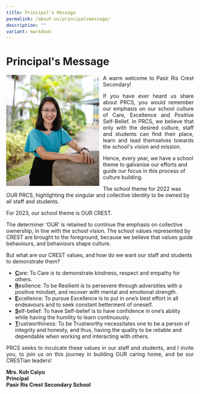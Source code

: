 ```yaml
---
title: Principal's Message
permalink: /about-us/principalsmessage/
description: ""
variant: markdown
---
```

<h1>Principal's Message</h1>
<div>
<div style="float: left">
<img src="/images/Principal_PRCS.jpeg" alt="Principal_PRCS.jpeg" style="width:250px; margin-right:10px;">
</div><div>

<p align="justify">A warm welcome to Pasir Ris Crest Secondary!</p>
<p align="justify"> If you have ever heard us share about PRCS, you would remember our emphasis on our school culture of Care, Excellence and Positive Self-Belief. In PRCS, we believe that only with the desired culture, staff and students can find their place, learn and lead themselves towards the school's vision and mission.
	
Hence, every year, we have a school theme to galvanise our efforts and guide our focus in this process of culture building.
	
The school theme for 2022 was OUR PRCS, highlighting the singular and collective identity to be owned by all staff and students.

For 2023, our school theme is OUR CREST.

The determiner ‘OUR’ is retained to continue the emphasis on collective ownership, in line with the school vision. The school values represented by CREST are brought to the foreground, because we believe that values guide behaviours, and behaviours shape culture.

But what are our CREST values, and how do we want our staff and students to demonstrate them?
</p>
<ul>
<li><u><b>C</b></u>are: To Care is to demonstrate kindness, respect and empathy for others.</li>
<li><u><b>R</b></u>esilience: To be Resilient is to persevere through adversities with a positive mindset, and recover with mental and emotional strength.</li>
<li><u><b>E</b></u>xcellence: To pursue Excellence is to put in one’s best effort in all endeavours and to seek constant betterment of oneself.</li>
<li><u><b>S</b></u>elf-belief: To have Self-belief is to have confidence in one’s ability while having the humility to learn continuously.</li>
<li><u><b>T</b></u>rustworthiness: To be Trustworthy necessitates one to be a person of integrity and honesty, and thus, having the quality to be reliable and dependable when working and interacting with others.</li>
</ul>
<p align="justify">PRCS seeks to inculcate these values in our staff and students, and I invite you, to join us on this journey in building OUR caring home, and be our CRESTian leaders!</p>

<p><strong>Mrs. Koh Caiyu<br>
Principal<br>
Pasir Ris Crest Secondary School</strong></p></div></div>


<!--
<h1>Principal's Message</h1>
<div>
<div style="float: left">
<img style="width:250px; margin-right:10px;" alt="Principal_PRCS.jpeg" src="/images/Principal_PRCS.jpeg">
</div><div>

<p align="justify">A warm welcome to Pasir Ris Crest Secondary!</p>
<p align="justify">When you enter our campus, you will see the phrase &lsquo;Home of the Overcomers&rsquo;, shining beautifully under the warm rays. Indeed, this is our home, our PRCS, where we want all of you to be able to find your place, your growth, and strength to take on and overcome any challenge in life</p>  **this was hidden before**
<p align="justify"> If you have ever heard us share about PRCS, you would remember our emphasis on our school culture of Care, Excellence and Positive Self-Belief. In PRCS, we believe that only with the desired culture, staff and students can find their place, learn and lead themselves towards the school's vision and mission.
	
Hence, every year, we have a school theme to galvanise our efforts and guide our focus in this process of culture building.
	
The school theme for 2022 was OUR PRCS, highlighting the singular and collective identity to be owned by all staff and students.

For 2023, our school theme is OUR CREST.

The determiner ‘OUR’ is retained to continue the emphasis on collective ownership, in line with the school vision. The school values represented by CREST are brought to the foreground, because we believe that values guide behaviours, and behaviours shape culture.

But what are our CREST values, and how do we want our staff and students to demonstrate them?
</p>
<ul>
<li><u><b>C</b></u>are: To Care is to demonstrate kindness, respect and empathy for others.</li>
<li><u><b>R</b></u>esilience: To be Resilient is to persevere through adversities with a positive mindset, and recover with mental and emotional strength.</li>
<li><u><b>E</b></u>xcellence: To pursue Excellence is to put in one’s best effort in all endeavours and to seek constant betterment of oneself.</li>
<li><u><b>S</b></u>elf-belief: To have Self-belief is to have confidence in one’s ability while having the humility to learn continuously.</li>
<li><u><b>T</b></u>rustworthiness: To be Trustworthy necessitates one to be a person of integrity and honesty, and thus, having the quality to be reliable and dependable when working and interacting with others.</li>
</ul>
<p align="justify">PRCS seeks to inculcate these values in our staff and students, and I invite you, to join us on this journey in building OUR caring home, and be our CRESTian leaders!</p>

<p><strong>Mrs. Koh Caiyu<br>
Principal<br>
Pasir Ris Crest Secondary School</strong></p></div></div> 
-->